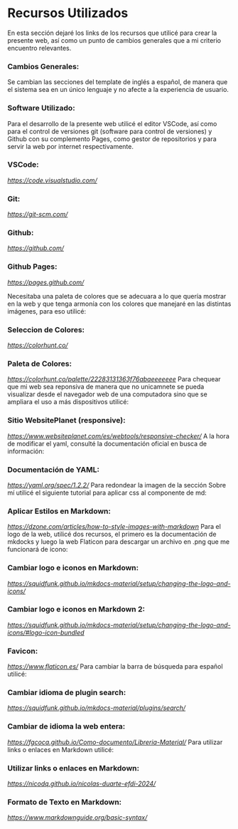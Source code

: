 # Recursos Utilizados

En esta sección dejaré los links de los recursos que utilicé para crear la presente web, así como un punto de cambios generales que a mi criterio encuentro relevantes.

### Cambios Generales: 
Se cambian las secciones del template de inglés a español, de manera que el sistema sea en un único lenguaje y no afecte a la experiencia de usuario.

### Software Utilizado:
Para el desarrollo de la presente web utilicé el editor VSCode, así como para el control de versiones git (software para control de versiones) y Github con su complemento Pages, como gestor de repositorios y para servir la web por internet respectivamente.

### VSCode: 
*https://code.visualstudio.com/*
### Git: 
*https://git-scm.com/*
### Github: 
*https://github.com/*
### Github Pages: 
*https://pages.github.com/*

Necesitaba una paleta de colores que se adecuara a lo que quería mostrar en la web y que tenga armonía con los colores que manejaré en las distintas imágenes, para eso utilicé:
### Seleccion de Colores: 
*https://colorhunt.co/*
### Paleta de Colores: 
*https://colorhunt.co/palette/22283131363f76abaeeeeeee*
Para chequear que mi web sea reponsiva de manera que no unicamnete se pueda visualizar desde el navegador web de una computadora sino que se ampliara el uso a más dispositivos utilicé:
### Sitio WebsitePlanet (responsive): 
*https://www.websiteplanet.com/es/webtools/responsive-checker/*
A la hora de modificar el yaml, consulté la documentación oficial en busca de información:
### Documentación de YAML: 
*https://yaml.org/spec/1.2.2/* 
Para redondear la imagen de la sección Sobre mí utilicé el siguiente tutorial para aplicar css al componente de md:
### Aplicar Estilos en Markdown: 
*https://dzone.com/articles/how-to-style-images-with-markdown*
Para el logo de la web, utilicé dos recursos, el primero es la documentación de mkdocks y luego la web Flaticon para descargar un archivo en .png que me funcionará de icono:
### Cambiar logo e iconos en Markdown: 
*https://squidfunk.github.io/mkdocs-material/setup/changing-the-logo-and-icons/*
### Cambiar logo e iconos en Markdown 2: 
*https://squidfunk.github.io/mkdocs-material/setup/changing-the-logo-and-icons/#logo-icon-bundled*
### Favicon: 
*https://www.flaticon.es/*
Para cambiar la barra de búsqueda para español utilicé:
### Cambiar idioma de plugin search: 
*https://squidfunk.github.io/mkdocs-material/plugins/search/*
### Cambiar de idioma la web entera: 
*https://fgcoca.github.io/Como-documento/Libreria-Material/*
Para utilizar links o enlaces en Markdown utilicé:
### Utilizar links o enlaces en Markdown:
 *https://nicodq.github.io/nicolas-duarte-efdi-2024/*
### Formato de Texto en Markdown: 
*https://www.markdownguide.org/basic-syntax/*

